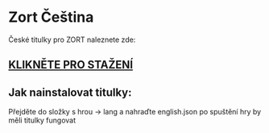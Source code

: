# Zort Čeština
České titulky pro ZORT naleznete zde:

## [KLIKNĚTE PRO STAŽENÍ](https://github.com/Zapak69/zort-czech/blob/main/english.json)

## Jak nainstalovat titulky:

Přejděte do složky s hrou -> lang a nahraďte english.json
po spuštění hry by měli titulky fungovat
